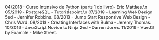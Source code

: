04/2018 - Curso Intensivo de Python (parte 1 do livro)- Eric Matthes.\n
05/2018 - PostgreSQL - Tutorialspoint.\n
07/2018 - Learning Web Design 5ed - Jennifer Robbins.
08/2018 - Jump Start Responsive Web Design - Chris Ward.
08/2018 - Creating Interfaces with Bulma - Jeremy Thomas.
10/2018 - JavaScript Novice to Ninja 2ed - Darren Jones.
11/2018 - VueJS by Example - Mike Street.
